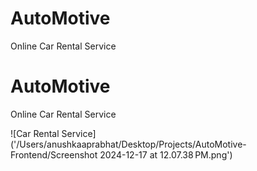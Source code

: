 ﻿# AutoMotive 
 Online Car Rental Service
# AutoMotive
Online Car Rental Service

![Car Rental Service]('/Users/anushkaaprabhat/Desktop/Projects/AutoMotive-Frontend/Screenshot 2024-12-17 at 12.07.38 PM.png')
